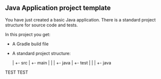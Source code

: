 Java Application project template
------------------------------------

You have just created a basic Java application. There is a standard project
structure for source code and tests.

In this project you get:

* A Gradle build file
* A standard project structure:

    <proj>
      |
      +- src
          |
          +- main
          |     |
          |     +- java
          |
          +- test
          |   |
          |   +- java


TEST
TEST
